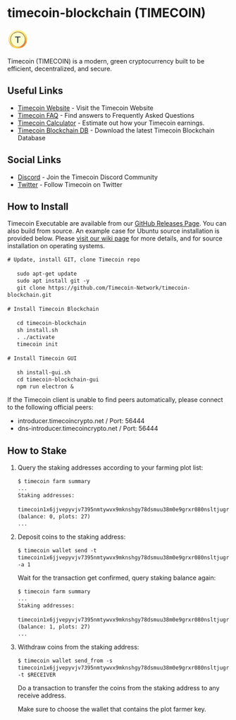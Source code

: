 # timecoin-blockchain (TIMECOIN)

![Alt Timecoin Logo](https://github.com/Timecoin-Network/timecoin-blockchain/raw/main/timecoin-blockchain-gui/src/assets/img/timecoin_circle.png)

Timecoin (TIMECOIN) is a modern, green cryptocurrency built to be efficient, decentralized, and secure.


## Useful Links

- [Timecoin Website](https://www.timecoincrypto.net/) - Visit the Timecoin Website
- [Timecoin FAQ](https://www.timecoincrypto.net/faq) - Find answers to Frequently Asked Questions
- [Timecoin Calculator](https://chiaforkscalculator.com/) - Estimate out how your Timecoin earnings.
- [Timecoin Blockchain DB](https://www.timecoincrypto.net//blockchain_v1_mainnet.sqlite) - Download the latest Timecoin Blockchain Database


## Social Links
- [Discord](https://discord.gg/wVAd75mJYR) - Join the Timecoin Discord Community
- [Twitter](https://twitter.com/TimecoinCryptoNet) - Follow Timecoin on Twitter


## How to Install

Timecoin Executable are available from our [GitHub Releases Page](https://github.com/Timecoin-Network/timecoin-blockchain/releases). You can also build from source. An example case for Ubuntu source installation is provided below. Please [visit our wiki page](https://github.com/Timecoin-Network/timecoin-blockchain/wiki) for more details, and for source installation on operating systems.

```
# Update, install GIT, clone Timecoin repo

   sudo apt-get update
   sudo apt install git -y
   git clone https://github.com/Timecoin-Network/timecoin-blockchain.git
  
# Install Timecoin Blockchain

   cd timecoin-blockchain
   sh install.sh
   . ./activate
   timecoin init

# Install Timecoin GUI

   sh install-gui.sh
   cd timecoin-blockchain-gui
   npm run electron &
```

If the Timecoin client is unable to find peers automatically, please connect to the following official peers:

- introducer.timecoincrypto.net / Port: 56444
- dns-introducer.timecoincrypto.net / Port: 56444


## How to Stake

1. Query the staking addresses according to your farming plot list:

   ```
   $ timecoin farm summary
   ...
   Staking addresses:
     timecoin1x6jjvepyvjv7395nmtywvx9mknshgy78dsmuu38m0e9grxr080nsltjugr (balance: 0, plots: 27)
   ...
   ```

2. Deposit coins to the staking address:

   ```
   $ timecoin wallet send -t timecoin1x6jjvepyvjv7395nmtywvx9mknshgy78dsmuu38m0e9grxr080nsltjugr -a 1
   ```

   Wait for the transaction get confirmed, query staking balance again:

   ```
   $ timecoin farm summary
   ...
   Staking addresses:
     timecoin1x6jjvepyvjv7395nmtywvx9mknshgy78dsmuu38m0e9grxr080nsltjugr (balance: 1, plots: 27)
   ...
   ```

3. Withdraw coins from the staking address:

   ```
   $ timecoin wallet send_from -s timecoin1x6jjvepyvjv7395nmtywvx9mknshgy78dsmuu38m0e9grxr080nsltjugr -t $RECEIVER
   ```

   Do a transaction to transfer the coins from the staking address to any receive address.

   Make sure to choose the wallet that contains the plot farmer key.
